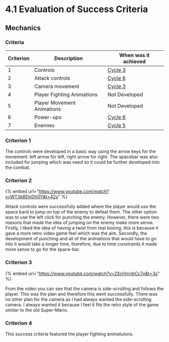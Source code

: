 # 4.1 Evaluation of Success Criteria

## Mechanics

### Criteria

| Criterion | Description                | When was it achieved                              |
| --------- | -------------------------- | ------------------------------------------------- |
| 1         | Controls                   | [Cycle 3](../design-and-development/cycle-1-2.md) |
| 2         | Attack controls            | [Cycle 6](../design-and-development/cycle-1-5.md) |
| 3         | Camera movement            | [Cycle 3](../design-and-development/cycle-1-2.md) |
| 4         | Player Fighting Animations | Not Developed                                     |
| 5         | Player Movement Animations | Not Developed                                     |
| 6         | Power-ups                  | [Cycle 6](../design-and-development/cycle-1-5.md) |
| 7         | Enemies                    | [Cycle 5](../design-and-development/cycle-1-4.md) |

### Criterion 1

The controls were developed in a basic way using the arrow keys for the movement: left arrow for left, right arrow for right. The spacebar was also included for jumping which was need so it could be further developed into the combat.

### Criterion 2

{% embed url="https://www.youtube.com/watch?v=WT3bBDnDhDY&t=42s" %}

Attack controls were successfully added where the player would use the space bard to jump on top of the enemy to defeat them. The other option was to use the left click for punching the enemy. However, there were two reasons that made the idea of jumping on the enemy make more sense. Firstly, I liked the idea of having a twist from real boxing, this is because it gave a more retro video game feel which was the aim. Secondly, the development of punching and all of the animations that would have to go into it would take a longer time, therefore, due to time constraints it made more sense to go for the space-bar.

### Criterion 3

{% embed url="https://www.youtube.com/watch?v=2XcHmnbCc7o&t=3s" %}

From the video you can see that the camera is side-scrolling and follows the player. This was the plan and therefore this went successfully. There was no other plan for the camera as I had always wanted the side-scrolling camera. I always wanted it because I feel it fits the retro style of the game similar to the old Super-Mario.

### Criterion 4

This success criteria featured the player fighting animatuions.
